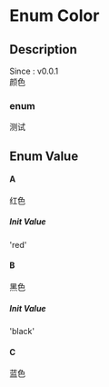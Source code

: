 # Enum Color
## Description
<font class="since">Since : v0.0.1</font>  
颜色  
### enum
测试  
## Enum Value
#### A
红色  
##### Init Value
'red'  
#### B
黑色  
##### Init Value
'black'  
#### C
蓝色  
